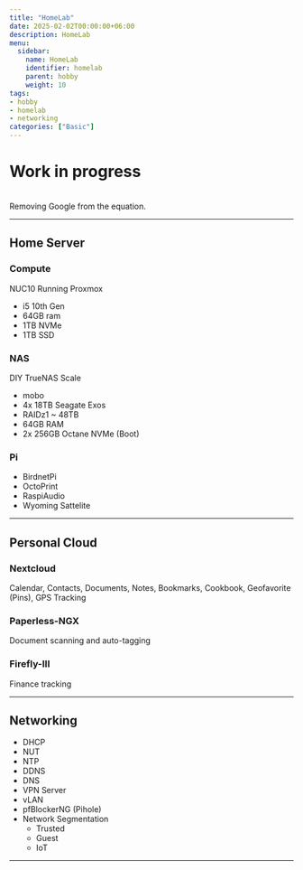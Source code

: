 ```yaml
---
title: "HomeLab"
date: 2025-02-02T00:00:00+06:00
description: HomeLab
menu:
  sidebar:
    name: HomeLab
    identifier: homelab
    parent: hobby
    weight: 10
tags: 
- hobby
- homelab
- networking
categories: ["Basic"]
---
```


# Work in progress
<br>
Removing Google from the equation.

---

## Home Server

### Compute
NUC10 Running Proxmox
- i5 10th Gen
- 64GB ram
- 1TB NVMe
- 1TB SSD


### NAS
DIY TrueNAS Scale
- mobo
- 4x 18TB Seagate Exos
- RAIDz1 ~ 48TB
- 64GB RAM
- 2x 256GB Octane NVMe (Boot)


### Pi
- BirdnetPi
- OctoPrint
- RaspiAudio
- Wyoming Sattelite

---

## Personal Cloud

### Nextcloud
Calendar, Contacts, Documents, Notes, Bookmarks, Cookbook, Geofavorite (Pins), GPS Tracking

### Paperless-NGX
Document scanning and auto-tagging

### Firefly-III
Finance tracking

---

## Networking

- DHCP
- NUT
- NTP
- DDNS
- DNS
- VPN Server
- vLAN
- pfBlockerNG (Pihole)
- Network Segmentation
  - Trusted
  - Guest
  - IoT 

---

